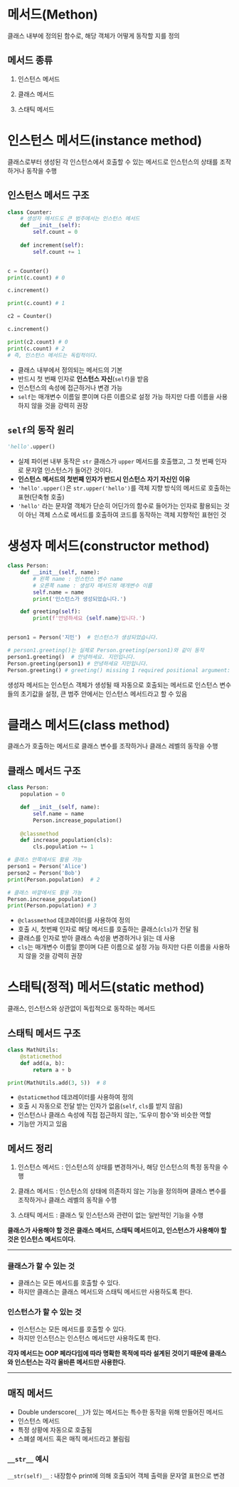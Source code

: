 # 메서드(Methon)
클래스 내부에 정의된 함수로, 해당 객체가 어떻게 동작할 지를 정의

## 메서드 종류
1. 인스턴스 메서드

2. 클래스 메서드

3. 스태틱 메서드

# 인스턴스 메서드(instance method)
클래스로부터 생성된 각 인스턴스에서 호출할 수 있는 메서드로 인스턴스의 상태를 조작하거나 동작을 수행

## 인스턴스 메서드 구조
```python
class Counter:
    # 생성자 메서드도 큰 범주에서는 인스턴스 메서드
    def __init__(self):
        self.count = 0
    
    def increment(self):
        self.count += 1


c = Counter()
print(c.count) # 0

c.increment()

print(c.count) # 1

c2 = Counter()

c.increment()

print(c2.count) # 0
print(c.count) # 2
# 즉, 인스턴스 메서드는 독립적이다.
```
- 클래스 내부에서 정의되는 메서드의 기본
- 반드시 첫 번째 인자로 **인스턴스 자신**(`self`)을 받음
- 인스턴스의 속성에 접근하거나 변경 가능
- `self`는 매개변수 이름일 뿐이며 다른 이름으로 설정 가능 하지만 다름 이름을 사용하지 않을 것을 강력히 권장

## `self`의 동작 원리
```python
'hello'.upper()
```
- 실제 파이썬 내부 동작은 `str` 클래스가 `upper` 메서드를 호출했고, 그 첫 번째 인자로 문자열 인스턴스가 들어간 것이다.
- **인스턴스 메서드의 첫번째 인자가 반드시 인스턴스 자기 자신인 이유**
- `'hello'.upper()`은 `str.upper('hello')`를 객체 지향 방식의 메서드로 호출하는 표현(단축형 호출)
- `'hello'` 라는 문자열 객체가 단순히 어딘가의 함수로 들어가는 인자로 활용되는 것이 아닌 객체 스스로 메서드를 호출하여 코드를 동작하는 객체 지향적인 표현인 것

# 생성자 메서드(constructor method)
```python
class Person:
    def __init__(self, name):
        # 왼쪽 name : 인스턴스 변수 name
        # 오른쪽 name : 생성자 메서드의 매개변수 이름
        self.name = name
        print('인스턴스가 생성되었습니다.')

    def greeting(self):
        print(f'안녕하세요 {self.name}입니다.')


person1 = Person('지민')  # 인스턴스가 생성되었습니다.

# person1.greeting()는 실제로 Person.greeting(person1)와 같이 동작
person1.greeting()  # 안녕하세요. 지민입니다.
Person.greeting(person1) # 안녕하세요 지민입니다.
Person.greeting() # greeting() missing 1 required positional argument: 'self'
```
생성자 메서드는 인스턴스 객체가 생성될 때 자동으로 호출되는 메서드로 인스턴스 변수들의 초기값을 설정, 큰 범주 안에서는 인스턴스 메서드라고 할 수 있음

# 클래스 메서드(class method)
클래스가 호출하는 메서드로 클래스 변수를 조작하거나 클래스 레벨의 동작을 수행

## 클래스 메서드 구조
```python
class Person:
    population = 0

    def __init__(self, name):
        self.name = name
        Person.increase_population()
        
    @classmethod
    def increase_population(cls):
        cls.population += 1

# 클래스 안쪽에서도 활용 가능
person1 = Person('Alice')
person2 = Person('Bob')
print(Person.population)  # 2

# 클래스 바깥에서도 활용 가능
Person.increase_population()
print(Person.population) # 3

```
- `@classmethod` 데코레이터를 사용하여 정의
- 호출 시, 첫번째 인자로 해당 메서드를 호출하는 클래스(`cls`)가 전달 됨
- 클래스를 인자로 받아 클래스 속성을 변경하거나 읽는 데 사용
- `cls`는 매개변수 이름일 뿐이며 다른 이름으로 설정 가능 하지만 다른 이름을 사용하지 않을 것을 강력히 권장

# 스태틱(정적) 메서드(static method)
클래스, 인스턴스와 상관없이 독립적으로 동작하는 메서드

## 스태틱 메서드 구조
```python
class MathUtils:
    @staticmethod
    def add(a, b):
        return a + b

print(MathUtils.add(3, 5))  # 8
```
- `@staticmethod` 데코레이터를 사용하여 정의
- 호출 시 자동으로 전달 받는 인자가 없음(`self`, `cls`를 받지 않음)
- 인스턴스나 클래스 속성에 직접 접근하지 않는, '도우미 함수'와 비슷한 역할
- 기능만 가지고 있음

## 메서드 정리
1. 인스턴스 메서드 : 인스턴스의 상태를 변경하거나, 해당 인스턴스의 특정 동작을 수행

2. 클래스 메서드 : 인스턴스의 상태에 의존하지 않는 기능을 정의하며 클래스 변수를 조작하거나 클래스 레벨의 동작을 수행

3. 스태틱 메서드 : 클래스 및 인스턴스와 관련이 없는 일반적인 기능을 수행

**클래스가 사용해야 할 것은 클래스 메서드, 스태틱 메서드이고, 인스턴스가 사용해야 할 것은 인스턴스 메서드이다.**

---

### 클래스가 할 수 있는 것
- 클래스는 모든 메서드를 호출할 수 있다.
- 하지만 클래스는 클래스 메서드와 스태틱 메서드만 사용하도록 한다.

### 인스턴스가 할 수 있는 것
- 인스턴스는 모든 메서드를 호출할 수 있다.
- 하지만 인스턴스는 인스턴스 메서드만 사용하도록 한다.

**각자 메서드는 OOP 페라다임에 따라 명확한 목적에 따라 설계된 것이기 때문에 클래스와 인스턴스는 각각 올바른 메서드만 사용한다.**

---

## 매직 메서드 
- Double underscore(`__`)가 있는 메서드는 특수한 동작을 위해 만들어진 메서드
- 인스턴스 메서드
- 특정 상황에 자동으로 호출됨
- 스폐셜 메서드 혹은 매직 메서드라고 불림림

### `__str__` 예시
`__str(self)__` :  내장함수 print에 의해 호출되어 객체 출력을 문자열 표현으로 변경
